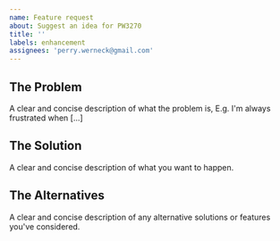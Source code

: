 ```yaml
---
name: Feature request
about: Suggest an idea for PW3270
title: ''
labels: enhancement
assignees: 'perry.werneck@gmail.com'
---
```


## The Problem
A clear and concise description of what the problem is, E.g. I'm always frustrated when [...]

## The Solution
A clear and concise description of what you want to happen.

## The Alternatives
A clear and concise description of any alternative solutions or features you've considered.
